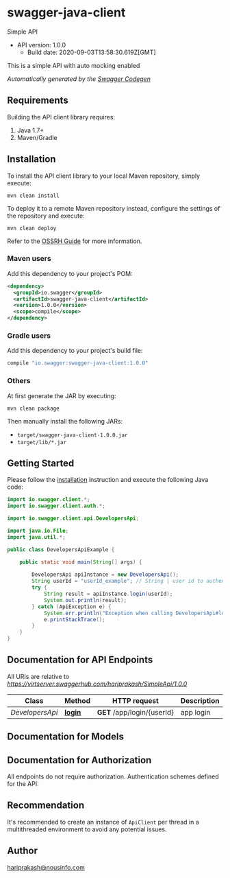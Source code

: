 # swagger-java-client

Simple  API
- API version: 1.0.0
  - Build date: 2020-09-03T13:58:30.619Z[GMT]

This is a simple API with auto mocking enabled


*Automatically generated by the [Swagger Codegen](https://github.com/swagger-api/swagger-codegen)*


## Requirements

Building the API client library requires:
1. Java 1.7+
2. Maven/Gradle

## Installation

To install the API client library to your local Maven repository, simply execute:

```shell
mvn clean install
```

To deploy it to a remote Maven repository instead, configure the settings of the repository and execute:

```shell
mvn clean deploy
```

Refer to the [OSSRH Guide](http://central.sonatype.org/pages/ossrh-guide.html) for more information.

### Maven users

Add this dependency to your project's POM:

```xml
<dependency>
  <groupId>io.swagger</groupId>
  <artifactId>swagger-java-client</artifactId>
  <version>1.0.0</version>
  <scope>compile</scope>
</dependency>
```

### Gradle users

Add this dependency to your project's build file:

```groovy
compile "io.swagger:swagger-java-client:1.0.0"
```

### Others

At first generate the JAR by executing:

```shell
mvn clean package
```

Then manually install the following JARs:

* `target/swagger-java-client-1.0.0.jar`
* `target/lib/*.jar`

## Getting Started

Please follow the [installation](#installation) instruction and execute the following Java code:

```java
import io.swagger.client.*;
import io.swagger.client.auth.*;

import io.swagger.client.api.DevelopersApi;

import java.io.File;
import java.util.*;

public class DevelopersApiExample {

    public static void main(String[] args) {
        
        DevelopersApi apiInstance = new DevelopersApi();
        String userId = "userId_example"; // String | user id to authenticate
        try {
            String result = apiInstance.login(userId);
            System.out.println(result);
        } catch (ApiException e) {
            System.err.println("Exception when calling DevelopersApi#login");
            e.printStackTrace();
        }
    }
}
```

## Documentation for API Endpoints

All URIs are relative to *https://virtserver.swaggerhub.com/hariprakash/SimpleApi/1.0.0*

Class | Method | HTTP request | Description
------------ | ------------- | ------------- | -------------
*DevelopersApi* | [**login**](docs/DevelopersApi.md#login) | **GET** /app/login/{userId} | app login

## Documentation for Models


## Documentation for Authorization

All endpoints do not require authorization.
Authentication schemes defined for the API:

## Recommendation

It's recommended to create an instance of `ApiClient` per thread in a multithreaded environment to avoid any potential issues.

## Author

hariprakash@nousinfo.com
